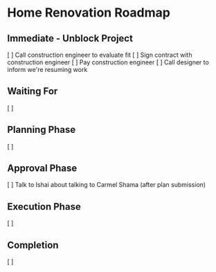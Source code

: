 # Home Renovation Roadmap

## Immediate - Unblock Project

[ ] Call construction engineer to evaluate fit
[ ] Sign contract with construction engineer
[ ] Pay construction engineer
[ ] Call designer to inform we're resuming work

## Waiting For

[ ]

## Planning Phase

[ ]

## Approval Phase

[ ] Talk to Ishai about talking to Carmel Shama (after plan submission)

## Execution Phase

[ ]

## Completion

[ ]
